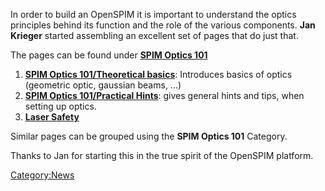 In order to build an OpenSPIM it is important to understand the optics
principles behind its function and the role of the various components.
**Jan Krieger** started assembling an excellent set of pages that do
just that.

The pages can be found under [**SPIM Optics
101**](SPIM_Optics_101 "wikilink")

1.  **[SPIM Optics 101/Theoretical
    basics](SPIM_Optics_101/Theoretical_basics "wikilink")**: Introduces
    basics of optics (geometric optic, gaussian beams, ...)
2.  **[SPIM Optics 101/Practical
    Hints](SPIM_Optics_101/Practical_Hints "wikilink")**: gives general
    hints and tips, when setting up optics.
3.  **[Laser Safety](Laser_Safety "wikilink")**

Similar pages can be grouped using the **SPIM Optics 101** Category.

Thanks to Jan for starting this in the true spirit of the OpenSPIM
platform.

[Category:News](Category:News "wikilink")
